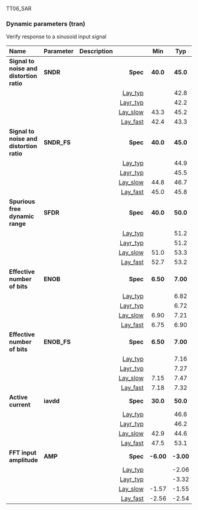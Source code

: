 TT06_SAR

### Dynamic parameters (tran)

Verify response to a sinusoid input signal



|**Name**|**Parameter**|**Description**| |**Min**|**Typ**|**Max**| Unit|
|:---|:---|:---|---:|:---:|:---:|:---:| ---:|
|**Signal to noise and distortion ratio**|**SNDR** | | **Spec**  | **40.0** | **45.0** | **50.0** | **dB** |
| | | |<a href='results/tran_Lay_typical.html'>Lay_typ</a>| | 42.8 |  | |
| | | |<a href='results/tran_Layr_typical.html'>Layr_typ</a>| | 42.2 |  | |
| | | |<a href='results/tran_Lay_slow.html'>Lay_slow</a>|43.3 | 45.2 | 47.1 | |
| | | |<a href='results/tran_Lay_fast.html'>Lay_fast</a>|42.4 | 43.3 | 44.2 | |
|**Signal to noise and distortion ratio**|**SNDR\_FS** | | **Spec**  | **40.0** | **45.0** | **50.0** | **dB** |
| | | |<a href='results/tran_Lay_typical.html'>Lay_typ</a>| | 44.9 |  | |
| | | |<a href='results/tran_Layr_typical.html'>Layr_typ</a>| | 45.5 |  | |
| | | |<a href='results/tran_Lay_slow.html'>Lay_slow</a>|44.8 | 46.7 | 48.6 | |
| | | |<a href='results/tran_Lay_fast.html'>Lay_fast</a>|45.0 | 45.8 | 46.7 | |
|**Spurious free dynamic range**|**SFDR** | | **Spec**  | **40.0** | **50.0** | **70.0** | **dBc** |
| | | |<a href='results/tran_Lay_typical.html'>Lay_typ</a>| | 51.2 |  | |
| | | |<a href='results/tran_Layr_typical.html'>Layr_typ</a>| | 51.2 |  | |
| | | |<a href='results/tran_Lay_slow.html'>Lay_slow</a>|51.0 | 53.3 | 55.7 | |
| | | |<a href='results/tran_Lay_fast.html'>Lay_fast</a>|52.7 | 53.2 | 53.8 | |
|**Effective number of bits**|**ENOB** | | **Spec**  | **6.50** | **7.00** | **7.90** | **bits** |
| | | |<a href='results/tran_Lay_typical.html'>Lay_typ</a>| | 6.82 |  | |
| | | |<a href='results/tran_Layr_typical.html'>Layr_typ</a>| | 6.72 |  | |
| | | |<a href='results/tran_Lay_slow.html'>Lay_slow</a>|6.90 | 7.21 | 7.52 | |
| | | |<a href='results/tran_Lay_fast.html'>Lay_fast</a>|6.75 | 6.90 | 7.05 | |
|**Effective number of bits**|**ENOB\_FS** | | **Spec**  | **6.50** | **7.00** | **7.90** | **bits** |
| | | |<a href='results/tran_Lay_typical.html'>Lay_typ</a>| | 7.16 |  | |
| | | |<a href='results/tran_Layr_typical.html'>Layr_typ</a>| | 7.27 |  | |
| | | |<a href='results/tran_Lay_slow.html'>Lay_slow</a>|7.15 | 7.47 | 7.78 | |
| | | |<a href='results/tran_Lay_fast.html'>Lay_fast</a>|7.18 | 7.32 | 7.47 | |
|**Active current**|**iavdd** | | **Spec**  | **30.0** | **50.0** | **60.0** | **uA** |
| | | |<a href='results/tran_Lay_typical.html'>Lay_typ</a>| | 46.6 |  | |
| | | |<a href='results/tran_Layr_typical.html'>Layr_typ</a>| | 46.2 |  | |
| | | |<a href='results/tran_Lay_slow.html'>Lay_slow</a>|42.9 | 44.6 | 46.3 | |
| | | |<a href='results/tran_Lay_fast.html'>Lay_fast</a>|47.5 | 53.1 | 58.7 | |
|**FFT input amplitude**|**AMP** | | **Spec**  | **-6.00** | **-3.00** | **-0.20** | **dB** |
| | | |<a href='results/tran_Lay_typical.html'>Lay_typ</a>| | -2.06 |  | |
| | | |<a href='results/tran_Layr_typical.html'>Layr_typ</a>| | -3.32 |  | |
| | | |<a href='results/tran_Lay_slow.html'>Lay_slow</a>|-1.57 | -1.55 | -1.53 | |
| | | |<a href='results/tran_Lay_fast.html'>Lay_fast</a>|-2.56 | -2.54 | -2.52 | |

